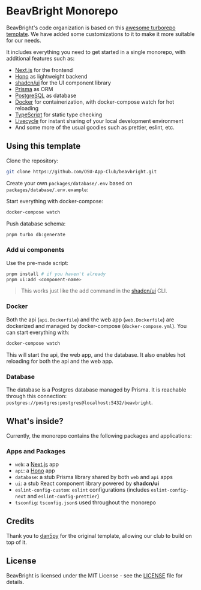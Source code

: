 # BeavBright Monorepo

BeavBright's code organization is based on this [awesome turborepo template](https://github.com/dan5py/turborepo-shadcn-ui). We have added some customizations to it to make it more suitable for our needs.

It includes everything you need to get started in a single monorepo, with additional features such as:

- [Next.js](https://nextjs.org/) for the frontend
- [Hono](https://hono.dev/) as lightweight backend
- [shadcn/ui](https://ui.shadcn.com/) for the UI component library
- [Prisma](https://www.prisma.io/) as ORM
- [PostgreSQL](https://www.postgresql.org/) as database
- [Docker](https://www.docker.com/) for containerization, with docker-compose watch for hot reloading
- [TypeScript](https://www.typescriptlang.org/) for static type checking
- [Livecycle](http://livecycle.io/) for instant sharing of your local development environment
- And some more of the usual goodies such as prettier, eslint, etc.

## Using this template

Clone the repository:

```sh
git clone https://github.com/OSU-App-Club/beavbright.git
```

Create your own `packages/database/.env` based on `packages/database/.env.example`:

Start everything with docker-compose:

```sh
docker-compose watch
```

Push database schema:

```sh
pnpm turbo db:generate
```

### Add ui components

Use the pre-made script:

```sh
pnpm install # if you haven't already
pnpm ui:add <component-name>
```

> This works just like the add command in the [shadcn/ui](https://ui.shadcn.com/docs/cli) CLI.

### Docker

Both the api (`api.Dockerfile`) and the web app (`web.Dockerfile`) are dockerized and managed by docker-compose (`docker-compose.yml`). You can start everything with:
```sh
docker-compose watch
```
This will start the api, the web app, and the database. It also enables hot reloading for both the api and the web app.

### Database

The database is a Postgres database managed by Prisma. It is reachable through this connection: `postgres://postgres:postgres@localhost:5432/beavbright`.

## What's inside?

Currently, the monorepo contains the following packages and applications:

### Apps and Packages

- `web`: a [Next.js](https://nextjs.org/) app
- `api`: a [Hono](https://hono.dev/) app
- `database`: a stub Prisma library shared by both `web` and `api` apps
- `ui`: a stub React component library powered by **shadcn/ui**
- `eslint-config-custom`: `eslint` configurations (includes `eslint-config-next` and `eslint-config-prettier`)
- `tsconfig`: `tsconfig.json`s used throughout the monorepo


## Credits

Thank you to [dan5py](https://github.com/dan5py/turborepo-shadcn-ui) for the original template, allowing our club to build on top of it.


## License

BeavBright is licensed under the MIT License - see the [LICENSE](LICENSE) file for details.
